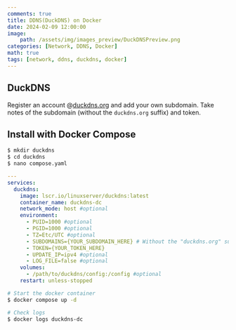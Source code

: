 ```yaml
---
comments: true
title: DDNS(DuckDNS) on Docker
date: 2024-02-09 12:00:00
image:
    path: /assets/img/images_preview/DuckDNSPreview.png
categories: [Network, DDNS, Docker]
math: true
tags: [network, ddns, duckdns, docker]
---
```


## DuckDNS

Register an account @[duckdns.org](https://www.duckdns.org/) and add your own subdomain. Take notes of the subdomain (without the `duckdns.org` suffix) and token.

## Install with Docker Compose

```bash
$ mkdir duckdns
$ cd duckdns
$ nano compose.yaml
```

```yaml
---
services:
  duckdns:
    image: lscr.io/linuxserver/duckdns:latest
    container_name: duckdns-dc
    network_mode: host #optional
    environment:
      - PUID=1000 #optional
      - PGID=1000 #optional
      - TZ=Etc/UTC #optional
      - SUBDOMAINS={YOUR_SUBDOMAIN_HERE} # Without the "duckdns.org" suffix
      - TOKEN={YOUR_TOKEN_HERE}
      - UPDATE_IP=ipv4 #optional
      - LOG_FILE=false #optional
    volumes:
      - /path/to/duckdns/config:/config #optional
    restart: unless-stopped
```

```bash
# Start the docker container
$ docker compose up -d

# Check logs
$ docker logs duckdns-dc
```

